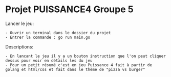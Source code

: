 # Projet PUISSANCE4 Groupe 5

Lancer le jeu:

    - Ouvrir un terminal dans le dossier du projet
    - Entrer la commande : go run main.go
    
Descriptions:

    - En lancant le jeu il y a un bouton instruction que l'on peut cliquer dessus pour voir en détails les du jeu
    - Pour un petit résumé c'est en jeu Puissance 4 fait à partir de golang et html/css et fait dans le thème de "pizza vs burger"
